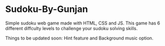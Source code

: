 # Sudoku-By-Gunjan
Simple sudoku web game made with HTML, CSS and JS.
This game has 6 different diffculty levels to challenge your sudoku solving skills.

Things to be updated soon: Hint feature and Background music option.

